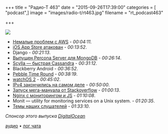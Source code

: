 +++
title = "Радио-Т 463"
date = "2015-09-26T17:39:00"
categories = [ "podcast",]
image = "images/radio-t/rt463.jpg"
filename = "rt_podcast463"

+++

![](https://radio-t.com/images/radio-t/rt463.jpg)

- [Немалые проблем с AWS](http://searchaws.techtarget.com/news/4500253914/Cascading-AWS-outage-stokes-cloud-fears) - *00:04:11*.
- [iOS App Store атакован](http://www.theglobeandmail.com/report-on-business/international-business/us-business/apples-ios-app-store-suffers-first-major-at) - *00:13:52*.
- Django - *00:21:13*.
- [Выпущен Percona Server для MongoDB](http://www.opennet.ru/opennews/art.shtml?num=43008) - *00:26:14*.
- [Scylla — быстрая Cassandra](http://www.zdnet.com/article/kvm-creators-open-source-fast-cassandra-drop-in-replacement-scylla/) - *00:31:12*.
- Blackberry Android - *00:36:52*.
- [Pebble Time Round](https://pebble.com) - *00:38:19*.
- [watchOS 2](http://thenextweb.com/insider/2015/09/21/watchos-2-review-apple-watchs-true-killer-feature-is-its-operating-system/) - *00:45:02*.
- [IPv4 закончились на самом деле](http://arstechnica.com/business/2015/09/north-america-is-out-of-ipv4-addresses-for-really-real-this-time/) - *00:50:00*.
- [Запуск мега-мануала от Stackoverflow](http://habrahabr.ru/post/266731/) - *01:00:13*.
- [Nginx с мониторингом и JS](http://www.infoworld.com/article/2986138/web-applications/nginx-web-server-goes-dynamic-adds-monitoring.html) - *01:10:08*.
- Monit — utility for monitoring services on a Unix system. - *01:20:35*.
- [Темы наших слушателей](https://radio-t.com/p/2015/09/22/prep-463/) - *01:33:10*.

_Спонсор этого выпуска [DigitalOcean](https://do.co/radiot)_

[аудио](https://cdn.radio-t.com/rt_podcast463.mp3) • [лог чата](http://chat.radio-t.com/logs/radio-t-463.html)
<audio src="https://cdn.radio-t.com/rt_podcast463.mp3" preload="none"></audio>

